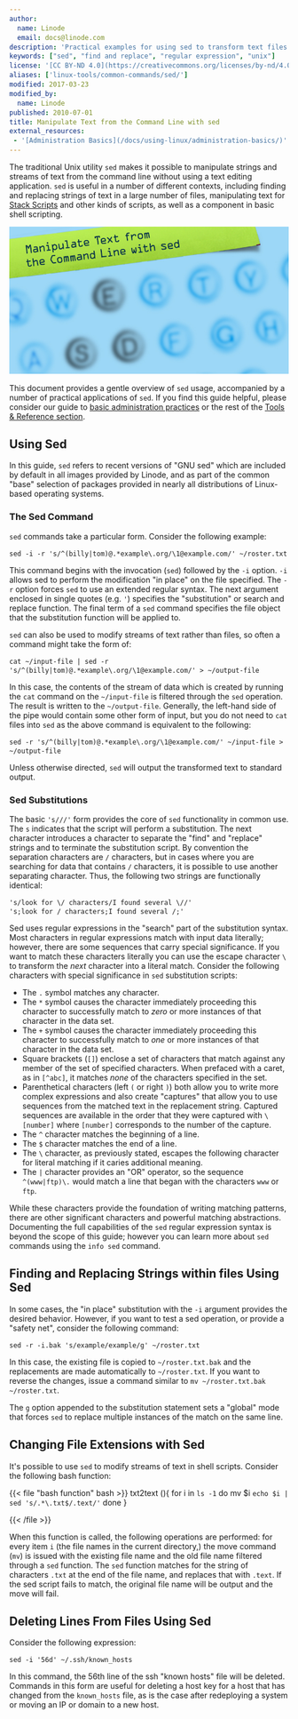 ```yaml
---
author:
  name: Linode
  email: docs@linode.com
description: 'Practical examples for using sed to transform text files and streams.'
keywords: ["sed", "find and replace", "regular expression", "unix"]
license: '[CC BY-ND 4.0](https://creativecommons.org/licenses/by-nd/4.0)'
aliases: ['linux-tools/common-commands/sed/']
modified: 2017-03-23
modified_by:
  name: Linode
published: 2010-07-01
title: Manipulate Text from the Command Line with sed
external_resources:
 - '[Administration Basics](/docs/using-linux/administration-basics/)'
---
```


The traditional Unix utility `sed` makes it possible to manipulate strings and streams of text from the command line without using a text editing application. `sed` is useful in a number of different contexts, including finding and replacing strings of text in a large number of files, manipulating text for [Stack Scripts](http://linode.com/stackscripts/) and other kinds of scripts, as well as a component in basic shell scripting.

![Manipulate Text from the Command Line with sed](manipulate_text_from_the_command_line_with_sed.png "Manipulate Text from the Command Line with sed")

This document provides a gentle overview of `sed` usage, accompanied by a number of practical applications of `sed`. If you find this guide helpful, please consider our guide to [basic administration practices](/docs/using-linux/administration-basics/) or the rest of the [Tools & Reference section](/docs/tools-reference/).

## Using Sed

In this guide, `sed` refers to recent versions of "GNU sed" which are included by default in all images provided by Linode, and as part of the common "base" selection of packages provided in nearly all distributions of Linux-based operating systems.

### The Sed Command

`sed` commands take a particular form. Consider the following example:

    sed -i -r 's/^(billy|tom)@.*example\.org/\1@example.com/' ~/roster.txt

This command begins with the invocation (`sed`) followed by the `-i` option. `-i` allows sed to perform the modification "in place" on the file specified. The `-r` option forces `sed` to use an extended regular syntax. The next argument enclosed in single quotes (e.g. `'`) specifies the "substitution" or search and replace function. The final term of a `sed` command specifies the file object that the substitution function will be applied to.

`sed` can also be used to modify streams of text rather than files, so often a command might take the form of:

    cat ~/input-file | sed -r 's/^(billy|tom)@.*example\.org/\1@example.com/' > ~/output-file

In this case, the contents of the stream of data which is created by running the `cat` command on the `~/input-file` is filtered through the `sed` operation. The result is written to the `~/output-file`. Generally, the left-hand side of the pipe would contain some other form of input, but you do not need to `cat` files into `sed` as the above command is equivalent to the following:

    sed -r 's/^(billy|tom)@.*example\.org/\1@example.com/' ~/input-file > ~/output-file

Unless otherwise directed, `sed` will output the transformed text to standard output.

### Sed Substitutions

The basic `'s///'` form provides the core of `sed` functionality in common use. The `s` indicates that the script will perform a substitution. The next character introduces a character to separate the "find" and "replace" strings and to terminate the substitution script. By convention the separation characters are `/` characters, but in cases where you are searching for data that contains `/` characters, it is possible to use another separating character. Thus, the following two strings are functionally identical:

    's/look for \/ characters/I found several \//'
    's;look for / characters;I found several /;'

Sed uses regular expressions in the "search" part of the substitution syntax. Most characters in regular expressions match with input data literally; however, there are some sequences that carry special significance. If you want to match these characters literally you can use the escape character `\` to transform the *next* character into a literal match. Consider the following characters with special significance in `sed` substitution scripts:

-   The `.` symbol matches any character.
-   The `*` symbol causes the character immediately proceeding this character to successfully match to *zero* or more instances of that character in the data set.
-   The `+` symbol causes the character immediately proceeding this character to successfully match to *one* or more instances of that character in the data set.
-   Square brackets (`[]`) enclose a set of characters that match against any member of the set of specified characters. When prefaced with a caret, as in `[^abc]`, it matches *none* of the characters specified in the set.
-   Parenthetical characters (left `(` or right `)`) both allow you to write more complex expressions and also create "captures" that allow you to use sequences from the matched text in the replacement string. Captured sequences are available in the order that they were captured with `\[number]` where `[number]` corresponds to the number of the capture.
-   The `^` character matches the beginning of a line.
-   The `$` character matches the end of a line.
-   The `\` character, as previously stated, escapes the following character for literal matching if it caries additional meaning.
-   The `|` character provides an "OR" operator, so the sequence `^(www|ftp)\.` would match a line that began with the characters `www` or `ftp`.

While these characters provide the foundation of writing matching patterns, there are other significant characters and powerful matching abstractions. Documenting the full capabilities of the `sed` regular expression syntax is beyond the scope of this guide; however you can learn more about `sed` commands using the `info sed` command.

## Finding and Replacing Strings within files Using Sed

In some cases, the "in place" substitution with the `-i` argument provides the desired behavior. However, if you want to test a sed operation, or provide a "safety net", consider the following command:

    sed -r -i.bak 's/example/example/g' ~/roster.txt

In this case, the existing file is copied to `~/roster.txt.bak` and the replacements are made automatically to `~/roster.txt`. If you want to reverse the changes, issue a command similar to `mv ~/roster.txt.bak ~/roster.txt`.

The `g` option appended to the substitution statement sets a "global" mode that forces `sed` to replace multiple instances of the match on the same line.

## Changing File Extensions with Sed

It's possible to use `sed` to modify streams of text in shell scripts. Consider the following bash function:

{{< file "bash function" bash >}}
txt2text (){
    for i in `ls -1`
    do
        mv $i `echo $i | sed 's/.*\.txt$/.text/'`
    done
}

{{< /file >}}


When this function is called, the following operations are performed: for every item `i` (the file names in the current directory,) the move command (`mv`) is issued with the existing file name and the old file name filtered through a `sed` function. The `sed` function matches for the string of characters `.txt` at the end of the file name, and replaces that with `.text`. If the sed script fails to match, the original file name will be output and the move will fail.

## Deleting Lines From Files Using Sed

Consider the following expression:

    sed -i '56d' ~/.ssh/known_hosts

In this command, the 56th line of the ssh "known hosts" file will be deleted. Commands in this form are useful for deleting a host key for a host that has changed from the `known_hosts` file, as is the case after redeploying a system or moving an IP or domain to a new host.
